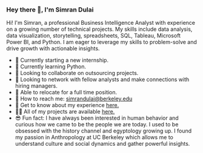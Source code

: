 ### Hey there 👋, I'm Simran Dulai
Hi! I'm Simran, a professional Business Intelligence Analyst with experience on a growing number of technical projects. My skills include data analysis, data visualization, storytelling, spreadsheets, SQL, Tableau, Microsoft Power BI, and Python. I am eager to leverage my skills to problem-solve and drive growth with actionable insights.

- 🔭 Currently starting a new internship. 
- 🌱 Currently learning Python.
- 👯 Looking to collaborate on outsourcing projects.
- 🤝 Looking to network with fellow analysts and make connections with hiring managers.
- 💬 Able to relocate for a full time position.
- 💌 How to reach me: simrandulai@berkeley.edu
- 📄 Get to know about my experience <a href='https://drive.google.com/file/d/1hs_mTneQfnKD5OPsoe1IvsxmAMEIFhCh/view?usp=sharing' target=_blank><u>here</u>.</a>
- 👨‍💻 All of my projects are available <a href='https://github.com/simrandulai/Data_projects_TripleTen' target=_blank><u>here</u>.</a>
- 😎 Fun fact: I have always been interested in human behavior and curious how we came to be the people we are today. I used to be obsessed with the history channel and egyptology growing up. I found my passion in Anthropology at UC Berkeley which allows me to understand culture and social dynamics and gather powerful insights.

<!--
**simrandulai/simrandulai** is a ✨ _special_ ✨ repository because its `README.md` (this file) appears on your GitHub profile.

Here are some ideas to get you started:

-->
